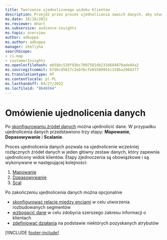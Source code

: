 ```yaml
---
title: Tworzenie ujednoliconego widoku klientów
description: Przejdź przez proces ujednolicania swoich danych, aby utworzyć jeden główny zestaw danych profilów klientów.
ms.date: 10/18/2021
ms.reviewer: mhart
ms.subservice: audience-insights
ms.topic: overview
author: adkuppa
ms.author: adkuppa
manager: shellyha
searchScope:
- ci-map
- customerInsights
ms.openlocfilehash: eb5bbc538f93bc7097581db233d684870ade84a2
ms.sourcegitcommit: b7dbcd5627c2ebfbcfe65589991c159ba290d377
ms.translationtype: HT
ms.contentlocale: pl-PL
ms.lasthandoff: 04/27/2022
ms.locfileid: "8646564"
---
```

# <a name="data-unification-overview"></a>Omówienie ujednolicenia danych

Po [skonfigurowaniu źródeł danych](data-sources.md) można ujednolicić dane. W przypadku ujednolicenia danych przedstawiono trzy etapy: **Mapowanie**, **Dopasowywanie** i **Scalanie**.

Proces ujednolicenia danych pozwala na ujednolicenie wcześniej rozłącznych źródeł danych w jeden główny zestaw danych, który zapewnia ujednolicony widok klientów. Etapy zjednoczenia są obowiązkowe i są wykonywane w następującej kolejności:

1. [Mapowanie](map-entities.md)
2. [Dopasowywanie](match-entities.md)
3. [Scal](merge-entities.md)

Po zakończeniu ujednolicenia danych można opcjonalnie

- [skonfigurować relacje między encjami](relationships.md) w celu utworzenia rozbudowanych segmentów
- [wzbogacić dane](enrichment-hub.md) w celu zdobycia szerszego zakresu informacji o klientach
- [zdefiniować działania](activities.md) na podstawie niektórych pozyskanych atrybutów


[!INCLUDE [footer-include](includes/footer-banner.md)]